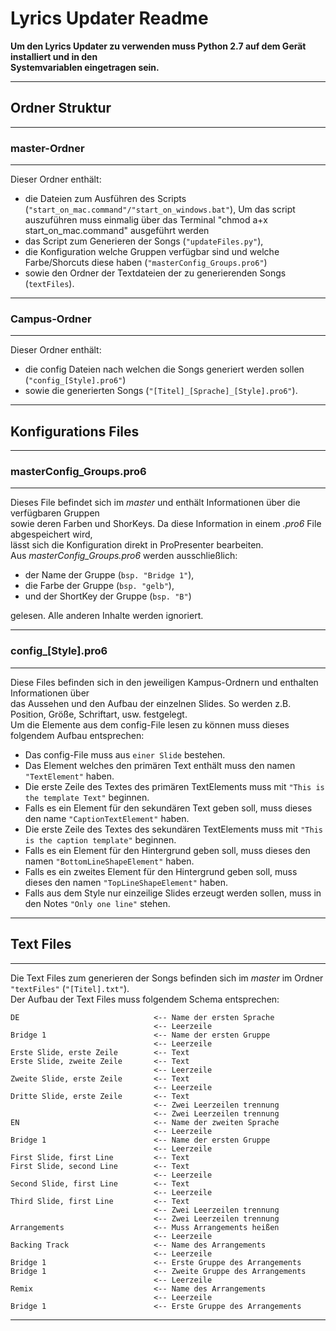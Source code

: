 # Lyrics Updater Readme

**Um den Lyrics Updater zu verwenden muss Python 2.7 auf dem Gerät installiert und in den  
Systemvariablen eingetragen sein.**

---

## Ordner Struktur

---

### master-Ordner

---
Dieser Ordner enthält:

* die Dateien zum Ausführen des Scripts (`"start_on_mac.command"/"start_on_windows.bat"`),
  Um das script auszuführen muss einmalig über das Terminal "chmod a+x start_on_mac.command" ausgeführt werden
* das Script zum Generieren der Songs (`"updateFiles.py"`),
* die Konfiguration welche Gruppen verfügbar sind und welche Farbe/Shorcuts diese
haben (`"masterConfig_Groups.pro6"`)
* sowie den Ordner der Textdateien der zu generierenden Songs (`textFiles`).

---

### Campus-Ordner

---
Dieser Ordner enthält:

* die config Dateien nach welchen die Songs generiert werden sollen (`"config_[Style].pro6"`)
* sowie die generierten Songs (`"[Titel]_[Sprache]_[Style].pro6"`).

---

## Konfigurations Files

---

### masterConfig_Groups.pro6

---
Dieses File befindet sich im *master* und enthält Informationen über die verfügbaren Gruppen  
sowie deren Farben und ShorKeys. Da diese Information in einem *.pro6* File abgespeichert wird,  
lässt sich die Konfiguration direkt in ProPresenter bearbeiten.  
Aus *masterConfig_Groups.pro6* werden ausschließlich:

* der Name der Gruppe (`bsp. "Bridge 1"`),
* die Farbe der Gruppe (`bsp. "gelb"`),
* und der ShortKey der Gruppe (`bsp. "B"`)

gelesen. Alle anderen Inhalte werden ignoriert.  

---

### config_[Style].pro6

---
Diese Files befinden sich in den jeweiligen Kampus-Ordnern und enthalten Informationen über  
das Aussehen und den Aufbau der einzelnen Slides. So werden z.B. Position, Größe, Schriftart, usw. festgelegt.  
Um die Elemente aus dem config-File lesen zu können muss dieses folgendem Aufbau entsprechen:

* Das config-File muss aus `einer Slide` bestehen.
* Das Element welches den primären Text enthält muss den namen `"TextElement"` haben.
* Die erste Zeile des Textes des primären TextElements muss mit `"This is the template Text"` beginnen.
* Falls es ein Element für den sekundären Text geben soll, muss dieses den name `"CaptionTextElement"` haben.
* Die erste Zeile des Textes des sekundären TextElements muss mit `"This is the caption template"` beginnen.
* Falls es ein Element für den Hintergrund geben soll, muss dieses den namen `"BottomLineShapeElement"` haben.
* Falls es ein zweites Element für den Hintergrund geben soll, muss dieses den namen `"TopLineShapeElement"` haben.
* Falls aus dem Style nur einzeilige Slides erzeugt werden sollen, muss in den Notes `"Only one line"` stehen.

---

## Text Files

---
Die Text Files zum generieren der Songs befinden sich im *master* im Ordner `"textFiles"` (`"[Titel].txt"`).  
Der Aufbau der Text Files muss folgendem Schema entsprechen:

```
DE                              <-- Name der ersten Sprache
                                <-- Leerzeile
Bridge 1                        <-- Name der ersten Gruppe
                                <-- Leerzeile
Erste Slide, erste Zeile        <-- Text
Erste Slide, zweite Zeile       <-- Text
                                <-- Leerzeile
Zweite Slide, erste Zeile       <-- Text
                                <-- Leerzeile
Dritte Slide, erste Zeile       <-- Text
                                <-- Zwei Leerzeilen trennung
                                <-- Zwei Leerzeilen trennung
EN                              <-- Name der zweiten Sprache
                                <-- Leerzeile
Bridge 1                        <-- Name der ersten Gruppe
                                <-- Leerzeile
First Slide, first Line         <-- Text
First Slide, second Line        <-- Text
                                <-- Leerzeile
Second Slide, first Line        <-- Text
                                <-- Leerzeile
Third Slide, first Line         <-- Text
                                <-- Zwei Leerzeilen trennung
                                <-- Zwei Leerzeilen trennung
Arrangements                    <-- Muss Arrangements heißen
                                <-- Leerzeile
Backing Track                   <-- Name des Arrangements
                                <-- Leerzeile
Bridge 1                        <-- Erste Gruppe des Arrangements
Bridge 1                        <-- Zweite Gruppe des Arrangements
                                <-- Leerzeile
Remix                           <-- Name des Arrangements
                                <-- Leerzeile
Bridge 1                        <-- Erste Gruppe des Arrangements
```

---
